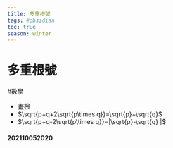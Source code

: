 ```yaml
---
title: 多重根號
tags: #obsidian 
toc: true
season: winter
---
```

# 多重根號
#數學

- 畫檢
- $\sqrt{p+q+2\sqrt{p\times q}}=\sqrt{p}+\sqrt{q}$
- $\sqrt{p+q-2\sqrt{p\times q}}=|\sqrt{p}-\sqrt{q} |$

#### 202110052020